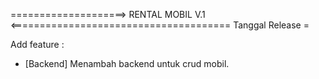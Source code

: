====================> RENTAL MOBIL V.1 <======================================
Tanggal Release    =   

Add feature :
- [Backend] Menambah backend untuk crud mobil.